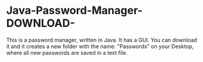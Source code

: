 # Java-Password-Manager-DOWNLOAD-


This is a password manager, written in Java. It has a GUI. You can download it and it creates a new folder 
with the name: "Passwords" on your Desktop, where all new passwords are saved in a text file.
